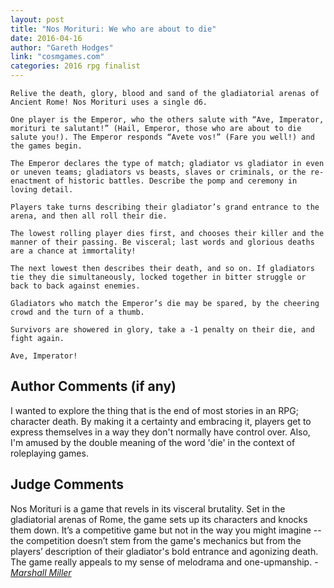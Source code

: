 ```yaml
---
layout: post
title: "Nos Morituri: We who are about to die"
date: 2016-04-16
author: "Gareth Hodges"
link: "cosmgames.com"
categories: 2016 rpg finalist
---
```

```
Relive the death, glory, blood and sand of the gladiatorial arenas of Ancient Rome! Nos Morituri uses a single d6.

One player is the Emperor, who the others salute with “Ave, Imperator, morituri te salutant!” (Hail, Emperor, those who are about to die salute you!). The Emperor responds “Avete vos!” (Fare you well!) and the games begin.

The Emperor declares the type of match; gladiator vs gladiator in even or uneven teams; gladiators vs beasts, slaves or criminals, or the re-enactment of historic battles. Describe the pomp and ceremony in loving detail. 

Players take turns describing their gladiator’s grand entrance to the arena, and then all roll their die.

The lowest rolling player dies first, and chooses their killer and the manner of their passing. Be visceral; last words and glorious deaths are a chance at immortality!

The next lowest then describes their death, and so on. If gladiators tie they die simultaneously, locked together in bitter struggle or back to back against enemies.

Gladiators who match the Emperor’s die may be spared, by the cheering crowd and the turn of a thumb. 

Survivors are showered in glory, take a -1 penalty on their die, and fight again. 

Ave, Imperator!
```
## Author Comments (if any)

I wanted to explore the thing that is the end of most stories in an RPG; character death. By making it a certainty and embracing it, players get to express themselves in a way they don't normally have control over. Also, I'm amused by the double meaning of the word 'die' in the context of roleplaying games.

## Judge Comments

Nos Morituri is a game that revels in its visceral brutality. Set in the gladiatorial arenas of Rome, the game sets up its characters and knocks them down. It’s a competitive game but not in the way you might imagine -- the competition doesn’t stem from the game's mechanics but from the players’ description of their gladiator's bold entrance and agonizing death. The game really appeals to my sense of melodrama and one-upmanship.  - [_Marshall Miller_]({{site.baseurl}}/judges)
